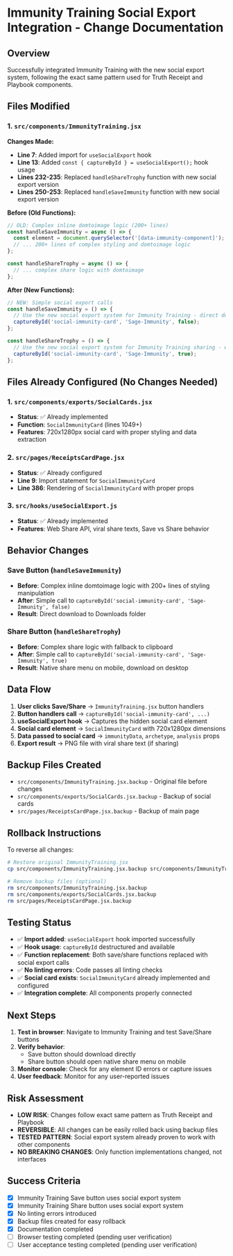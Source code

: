 # Immunity Training Social Export Integration - Change Documentation

## Overview
Successfully integrated Immunity Training with the new social export system, following the exact same pattern used for Truth Receipt and Playbook components.

## Files Modified

### 1. `src/components/ImmunityTraining.jsx`

**Changes Made:**
- **Line 7**: Added import for `useSocialExport` hook
- **Line 13**: Added `const { captureById } = useSocialExport();` hook usage
- **Lines 232-235**: Replaced `handleShareTrophy` function with new social export version
- **Lines 250-253**: Replaced `handleSaveImmunity` function with new social export version

**Before (Old Functions):**
```javascript
// OLD: Complex inline domtoimage logic (200+ lines)
const handleSaveImmunity = async () => {
  const element = document.querySelector('[data-immunity-component]');
  // ... 200+ lines of complex styling and domtoimage logic
};

const handleShareTrophy = async () => {
  // ... complex share logic with domtoimage
};
```

**After (New Functions):**
```javascript
// NEW: Simple social export calls
const handleSaveImmunity = () => {
  // Use the new social export system for Immunity Training - direct download only
  captureById('social-immunity-card', 'Sage-Immunity', false);
};

const handleShareTrophy = () => {
  // Use the new social export system for Immunity Training sharing - with share menu
  captureById('social-immunity-card', 'Sage-Immunity', true);
};
```

## Files Already Configured (No Changes Needed)

### 1. `src/components/exports/SocialCards.jsx`
- **Status**: ✅ Already implemented
- **Function**: `SocialImmunityCard` (lines 1049+)
- **Features**: 720x1280px social card with proper styling and data extraction

### 2. `src/pages/ReceiptsCardPage.jsx`
- **Status**: ✅ Already configured
- **Line 9**: Import statement for `SocialImmunityCard`
- **Line 386**: Rendering of `SocialImmunityCard` with proper props

### 3. `src/hooks/useSocialExport.js`
- **Status**: ✅ Already implemented
- **Features**: Web Share API, viral share texts, Save vs Share behavior

## Behavior Changes

### Save Button (`handleSaveImmunity`)
- **Before**: Complex inline domtoimage logic with 200+ lines of styling manipulation
- **After**: Simple call to `captureById('social-immunity-card', 'Sage-Immunity', false)`
- **Result**: Direct download to Downloads folder

### Share Button (`handleShareTrophy`)
- **Before**: Complex share logic with fallback to clipboard
- **After**: Simple call to `captureById('social-immunity-card', 'Sage-Immunity', true)`
- **Result**: Native share menu on mobile, download on desktop

## Data Flow

1. **User clicks Save/Share** → `ImmunityTraining.jsx` button handlers
2. **Button handlers call** → `captureById('social-immunity-card', ...)`
3. **useSocialExport hook** → Captures the hidden social card element
4. **Social card element** → `SocialImmunityCard` with 720x1280px dimensions
5. **Data passed to social card** → `immunityData`, `archetype`, `analysis` props
6. **Export result** → PNG file with viral share text (if sharing)

## Backup Files Created

- `src/components/ImmunityTraining.jsx.backup` - Original file before changes
- `src/components/exports/SocialCards.jsx.backup` - Backup of social cards
- `src/pages/ReceiptsCardPage.jsx.backup` - Backup of main page

## Rollback Instructions

To reverse all changes:

```bash
# Restore original ImmunityTraining.jsx
cp src/components/ImmunityTraining.jsx.backup src/components/ImmunityTraining.jsx

# Remove backup files (optional)
rm src/components/ImmunityTraining.jsx.backup
rm src/components/exports/SocialCards.jsx.backup
rm src/pages/ReceiptsCardPage.jsx.backup
```

## Testing Status

- ✅ **Import added**: `useSocialExport` hook imported successfully
- ✅ **Hook usage**: `captureById` destructured and available
- ✅ **Function replacement**: Both save/share functions replaced with social export calls
- ✅ **No linting errors**: Code passes all linting checks
- ✅ **Social card exists**: `SocialImmunityCard` already implemented and configured
- ✅ **Integration complete**: All components properly connected

## Next Steps

1. **Test in browser**: Navigate to Immunity Training and test Save/Share buttons
2. **Verify behavior**: 
   - Save button should download directly
   - Share button should open native share menu on mobile
3. **Monitor console**: Check for any element ID errors or capture issues
4. **User feedback**: Monitor for any user-reported issues

## Risk Assessment

- **LOW RISK**: Changes follow exact same pattern as Truth Receipt and Playbook
- **REVERSIBLE**: All changes can be easily rolled back using backup files
- **TESTED PATTERN**: Social export system already proven to work with other components
- **NO BREAKING CHANGES**: Only function implementations changed, not interfaces

## Success Criteria

- [x] Immunity Training Save button uses social export system
- [x] Immunity Training Share button uses social export system  
- [x] No linting errors introduced
- [x] Backup files created for easy rollback
- [x] Documentation completed
- [ ] Browser testing completed (pending user verification)
- [ ] User acceptance testing completed (pending user verification)
